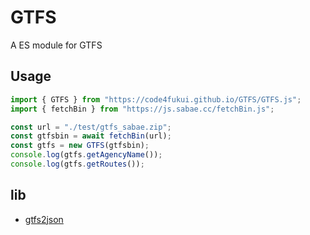 # GTFS

A ES module for GTFS

## Usage

```js
import { GTFS } from "https://code4fukui.github.io/GTFS/GTFS.js";
import { fetchBin } from "https://js.sabae.cc/fetchBin.js";

const url = "./test/gtfs_sabae.zip";
const gtfsbin = await fetchBin(url);
const gtfs = new GTFS(gtfsbin);
console.log(gtfs.getAgencyName());
console.log(gtfs.getRoutes());
```

## lib

- [gtfs2json](https://github.com/taisukef/gtfs-map/)
